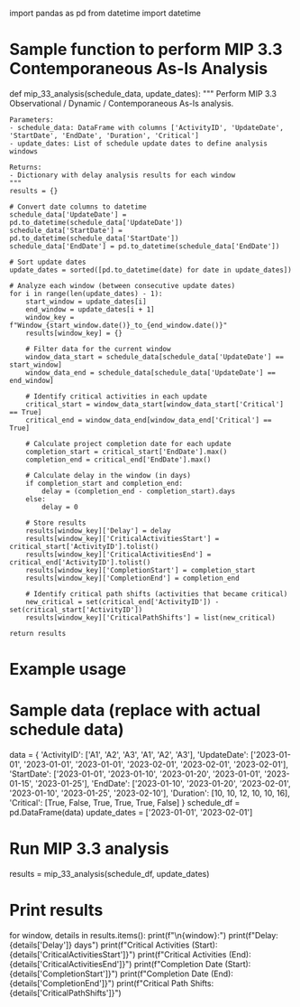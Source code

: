 import pandas as pd
from datetime import datetime

# Sample function to perform MIP 3.3 Contemporaneous As-Is Analysis
def mip_33_analysis(schedule_data, update_dates):
    """
    Perform MIP 3.3 Observational / Dynamic / Contemporaneous As-Is analysis.
    
    Parameters:
    - schedule_data: DataFrame with columns ['ActivityID', 'UpdateDate', 'StartDate', 'EndDate', 'Duration', 'Critical']
    - update_dates: List of schedule update dates to define analysis windows
    
    Returns:
    - Dictionary with delay analysis results for each window
    """
    results = {}
    
    # Convert date columns to datetime
    schedule_data['UpdateDate'] = pd.to_datetime(schedule_data['UpdateDate'])
    schedule_data['StartDate'] = pd.to_datetime(schedule_data['StartDate'])
    schedule_data['EndDate'] = pd.to_datetime(schedule_data['EndDate'])
    
    # Sort update dates
    update_dates = sorted([pd.to_datetime(date) for date in update_dates])
    
    # Analyze each window (between consecutive update dates)
    for i in range(len(update_dates) - 1):
        start_window = update_dates[i]
        end_window = update_dates[i + 1]
        window_key = f"Window_{start_window.date()}_to_{end_window.date()}"
        results[window_key] = {}
        
        # Filter data for the current window
        window_data_start = schedule_data[schedule_data['UpdateDate'] == start_window]
        window_data_end = schedule_data[schedule_data['UpdateDate'] == end_window]
        
        # Identify critical activities in each update
        critical_start = window_data_start[window_data_start['Critical'] == True]
        critical_end = window_data_end[window_data_end['Critical'] == True]
        
        # Calculate project completion date for each update
        completion_start = critical_start['EndDate'].max()
        completion_end = critical_end['EndDate'].max()
        
        # Calculate delay in the window (in days)
        if completion_start and completion_end:
            delay = (completion_end - completion_start).days
        else:
            delay = 0
        
        # Store results
        results[window_key]['Delay'] = delay
        results[window_key]['CriticalActivitiesStart'] = critical_start['ActivityID'].tolist()
        results[window_key]['CriticalActivitiesEnd'] = critical_end['ActivityID'].tolist()
        results[window_key]['CompletionStart'] = completion_start
        results[window_key]['CompletionEnd'] = completion_end
        
        # Identify critical path shifts (activities that became critical)
        new_critical = set(critical_end['ActivityID']) - set(critical_start['ActivityID'])
        results[window_key]['CriticalPathShifts'] = list(new_critical)
    
    return results

# Example usage
# Sample data (replace with actual schedule data)
data = {
    'ActivityID': ['A1', 'A2', 'A3', 'A1', 'A2', 'A3'],
    'UpdateDate': ['2023-01-01', '2023-01-01', '2023-01-01', '2023-02-01', '2023-02-01', '2023-02-01'],
    'StartDate': ['2023-01-01', '2023-01-10', '2023-01-20', '2023-01-01', '2023-01-15', '2023-01-25'],
    'EndDate': ['2023-01-10', '2023-01-20', '2023-02-01', '2023-01-10', '2023-01-25', '2023-02-10'],
    'Duration': [10, 10, 12, 10, 10, 16],
    'Critical': [True, False, True, True, True, False]
}
schedule_df = pd.DataFrame(data)
update_dates = ['2023-01-01', '2023-02-01']

# Run MIP 3.3 analysis
results = mip_33_analysis(schedule_df, update_dates)

# Print results
for window, details in results.items():
    print(f"\n{window}:")
    print(f"Delay: {details['Delay']} days")
    print(f"Critical Activities (Start): {details['CriticalActivitiesStart']}")
    print(f"Critical Activities (End): {details['CriticalActivitiesEnd']}")
    print(f"Completion Date (Start): {details['CompletionStart']}")
    print(f"Completion Date (End): {details['CompletionEnd']}")
    print(f"Critical Path Shifts: {details['CriticalPathShifts']}")
